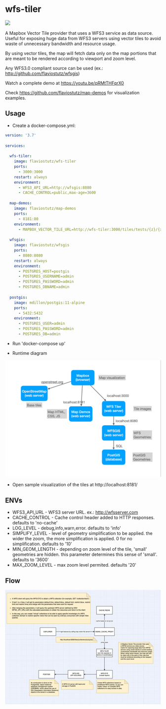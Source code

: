 # wfs-tiler

[<img src="https://img.shields.io/docker/automated/flaviostutz/wfs-tiler"/>](https://hub.docker.com/r/flaviostutz/wfs-tiler)

A Mapbox Vector Tile provider that uses a WFS3 service as data source.
Useful for exposing huge data from WFS3 servers using vector tiles to avoid waste of unnecessary bandwidth and resource usage.

By using vector tiles, the map will fetch data only on the map portions that are meant to be rendered according to viewport and zoom level.

Any WFS3.0 compliant source can be used (ex.: http://github.com/flaviostutz/wfsgis)

Watch a complete demo at https://youtu.be/pRMtTHFqrX0

Check https://github.com/flaviostutz/map-demos for visualization examples.

## Usage

* Create a docker-compose.yml:

```yml
version: '3.7'

services:

  wfs-tiler:
    image: flaviostutz/wfs-tiler
    ports:
      - 3000:3000
    restart: always
    environment:
      - WFS3_API_URL=http://wfsgis:8080
      - CACHE_CONTROL=public,max-age=3600

  map-demos:
    image: flaviostutz/map-demos
    ports:
      - 8181:80
    environment:
      - MAPBOX_VECTOR_TILE_URL=http://wfs-tiler:3000/tiles/tests/{z}/{x}/{y}.mvt

  wfsgis:
    image: flaviostutz/wfsgis
    ports:
      - 8080:8080
    restart: always
    environment:
      - POSTGRES_HOST=postgis
      - POSTGRES_USERNAME=admin
      - POSTGRES_PASSWORD=admin
      - POSTGRES_DBNAME=admin

  postgis:
    image: mdillon/postgis:11-alpine
    ports:
      - 5432:5432
    environment:
      - POSTGRES_USER=admin
      - POSTGRES_PASSWORD=admin
      - POSTGRES_DB=admin
```

* Run 'docker-compose up'

* Runtime diagram

<img src="demo-diagram.png" width="600" />

* Open sample visualization of the tiles at http://localhost:8181/

## ENVs

* WFS3_API_URL - WFS3 server URL. ex.: http://wfsserver.com
* CACHE_CONTROL - Cache control header added to HTTP responses. defaults to 'no-cache'
* LOG_LEVEL - debug,info,warn,error. defaults to 'info'
* SIMPLIFY_LEVEL - level of geometry simplification to be applied. the wider the zoom, the more simplification is applied. 0 for no simplification. defaults to '10'
* MIN_GEOM_LENGTH - depending on zoom level of the tile, 'small' geometries are hidden. this parameter determines this sense of 'small'. defaults to '3600'
* MAX_ZOOM_LEVEL - max zoom level permited. defaults '20'

## Flow

![WFSDiagram](WFSDiagram.png)
